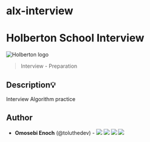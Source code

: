 # alx-interview

# Holberton School Interview
![Holberton logo](https://www.alxafrica.com/wp-content/uploads/2022/01/header-logo.png)
> Interview - Preparation

## Description:bulb:
Interview Algorithm practice

## Author
* **Omosebi Enoch** (@toluthedev) - [<img src="https://img.shields.io/badge/Portfolio-20d6fe.svg?&style=plastic"/>](tolus-portfolio.vercel.app)
  [<img src="https://img.shields.io/badge/Twitter-1DA1F2.svg?&style=plastic&logo=twitter&logoColor=white"/>](https://twitter.com/itsdefWave)
  [<img src="https://img.shields.io/badge/Linkedin-0A66C2.svg?&style=plastic&logo=linkedin&logoColor=white"/>](https://www.linkedin.com/in/enoch-omosebi-b68687224/)
  [<img src="https://img.shields.io/badge/GitHub-181717.svg?&style=plastic&logo=github&logoColor=white"/>](https://github.com/Enochthedev)



